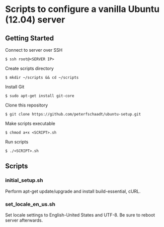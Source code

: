 # Scripts to configure a vanilla Ubuntu (12.04) server

## Getting Started

Connect to server over SSH
```
$ ssh root@<SERVER IP>
```

Create scripts directory
```
$ mkdir ~/scripts && cd ~/scripts
```

Install Git
```
$ sudo apt-get install git-core
```

Clone this repository
```
$ git clone https://github.com/peterfschaadt/ubuntu-setup.git
```

Make scripts executable
```
$ chmod a+x <SCRIPT>.sh
```

Run scripts
```
$ ./<SCRIPT>.sh
```

## Scripts

### initial_setup.sh

Perform apt-get update/upgrade and install build-essential, cURL.

### set_locale_en_us.sh

Set locale settings to English-United States and UTF-8. Be sure to reboot server afterwards.
